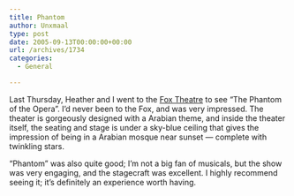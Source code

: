 ```yaml
---
title: Phantom
author: Unxmaal
type: post
date: 2005-09-13T00:00:00+00:00
url: /archives/1734
categories:
  - General

---
```

Last Thursday, Heather and I went to the [Fox Theatre][1] to see &#8220;The Phantom of the Opera&#8221;. I&#8217;d never been to the Fox, and was very impressed. The theater is gorgeously designed with a Arabian theme, and inside the theater itself, the seating and stage is under a sky-blue ceiling that gives the impression of being in a Arabian mosque near sunset &#8212; complete with twinkling stars. 

&#8220;Phantom&#8221; was also quite good; I&#8217;m not a big fan of musicals, but the show was very engaging, and the stagecraft was excellent. I highly recommend seeing it; it&#8217;s definitely an experience worth having.

 [1]: http://www.foxtheatre.org/